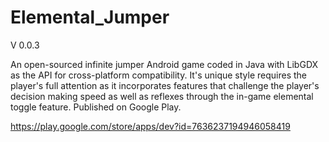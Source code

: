 # Elemental_Jumper 
V 0.0.3

An open-sourced infinite jumper Android game coded in Java with LibGDX as the API for cross-platform compatibility. 
It's unique style requires the player's full attention as it incorporates features
that challenge the player's decision making speed as well as reflexes through the 
in-game elemental toggle feature.
Published on Google Play.

https://play.google.com/store/apps/dev?id=7636237194946058419
